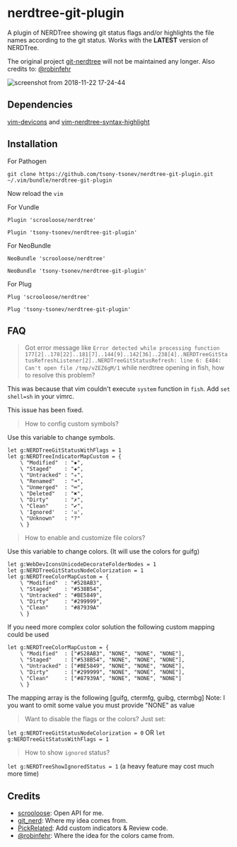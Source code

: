 nerdtree-git-plugin
===================

A plugin of NERDTree showing git status flags and/or highlights the file names according to the git status. Works with the **LATEST** version of NERDTree.

The original project [git-nerdtree](https://github.com/Xuyuanp/git-nerdtree) will not be maintained any longer.
Also credits to: [@robinfehr](https://github.com/robinfehr/nerdtree-git-plugin) 

![screenshot from 2018-11-22 17-24-44](https://user-images.githubusercontent.com/6035262/48911547-a4519c00-ee7b-11e8-9b60-3d853f790d2c.png)

## Dependencies
[vim-devicons](https://github.com/ryanoasis/vim-devicons) and [vim-nerdtree-syntax-highlight](https://github.com/tiagofumo/vim-nerdtree-syntax-highlight)

## Installation

For Pathogen

`git clone https://github.com/tsony-tsonev/nerdtree-git-plugin.git ~/.vim/bundle/nerdtree-git-plugin`

Now reload the `vim`

For Vundle

`Plugin 'scrooloose/nerdtree'`

`Plugin 'tsony-tsonev/nerdtree-git-plugin'`

For NeoBundle

`NeoBundle 'scrooloose/nerdtree'`

`NeoBundle 'tsony-tsonev/nerdtree-git-plugin'`

For Plug

`Plug 'scrooloose/nerdtree'`

`Plug 'tsony-tsonev/nerdtree-git-plugin'`

## FAQ

> Got error message like `Error detected while processing function
177[2]..178[22]..181[7]..144[9]..142[36]..238[4]..NERDTreeGitStatusRefreshListener[2]..NERDTreeGitStatusRefresh:
line 6:
E484: Can't open file /tmp/vZEZ6gM/1` while nerdtree opening in fish, how to resolve this problem?

This was because that vim couldn't execute `system` function in `fish`. Add `set shell=sh` in your vimrc.

This issue has been fixed.

> How to config custom symbols?

Use this variable to change symbols.

```
let g:NERDTreeGitStatusWithFlags = 1
let g:NERDTreeIndicatorMapCustom = {
    \ "Modified"  : "✹",
    \ "Staged"    : "✚",
    \ "Untracked" : "✭",
    \ "Renamed"   : "➜",
    \ "Unmerged"  : "═",
    \ "Deleted"   : "✖",
    \ "Dirty"     : "✗",
    \ "Clean"     : "✔︎",
    \ 'Ignored'   : '☒',
    \ "Unknown"   : "?"
    \ }
```
> How to enable and customize file colors?

Use this variable to change colors. (It will use the colors for guifg)

```
let g:WebDevIconsUnicodeDecorateFolderNodes = 1
let g:NERDTreeGitStatusNodeColorization = 1
let g:NERDTreeColorMapCustom = {
    \ "Modified"  : "#528AB3",  
    \ "Staged"    : "#538B54",  
    \ "Untracked" : "#BE5849",  
    \ "Dirty"     : "#299999",  
    \ "Clean"     : "#87939A"   
    \ }                         
```

If you need more complex color solution the following custom mapping could be used

```
let g:NERDTreeColorMapCustom = {
    \ "Modified"  : ["#528AB3", "NONE", "NONE", "NONE"],  
    \ "Staged"    : ["#538B54", "NONE", "NONE", "NONE"],  
    \ "Untracked" : ["#BE5849", "NONE", "NONE", "NONE"],  
    \ "Dirty"     : ["#299999", "NONE", "NONE", "NONE"],  
    \ "Clean"     : ["#87939A", "NONE", "NONE", "NONE"]   
    \ }
```
The mapping array is the following [guifg, ctermfg, guibg, ctermbg]
Note: I you want to omit some value you must provide "NONE" as value

> Want to disable the flags or the colors? Just set:

`let g:NERDTreeGitStatusNodeColorization = 0`
OR
`let g:NERDTreeGitStatusWithFlags = 1`

> How to show `ignored` status?

`let g:NERDTreeShowIgnoredStatus = 1` (a heavy feature may cost much more time)

## Credits

*  [scrooloose](https://github.com/scrooloose): Open API for me.
*  [git_nerd](https://github.com/swerner/git_nerd): Where my idea comes from.
*  [PickRelated](https://github.com/PickRelated): Add custom indicators & Review code.
*  [@robinfehr](https://github.com/robinfehr/nerdtree-git-plugin): Where the idea for the colors came from.
